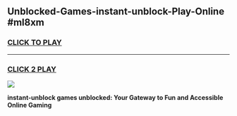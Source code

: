 
## Unblocked-Games-instant-unblock-Play-Online #ml8xm
<h3>
<a href="https://news.freeplayer.one?title=instant-unblock&ref=3">CLICK TO PLAY</a></h3>
<hr>

<h3>
<a href="https://news.freeplayer.one?title=instant-unblock&ref=3">CLICK 2 PLAY</a>
  
</h3>

<a href="https://news.freeplayer.one?title=instant-unblock&ref=3"><img src="https://clearcache.store/games.png"></a>


**instant-unblock games unblocked: Your Gateway to Fun and Accessible Online Gaming**
